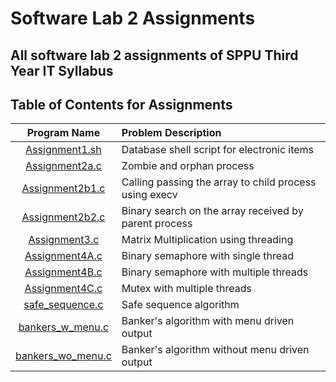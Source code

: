 # Software Lab 2 Assignments

## All software lab 2 assignments of SPPU Third Year IT Syllabus

## Table of Contents for Assignments


| Program Name                     | Problem Description                  |
| :-----------------------------:  | :--------------------------------    |
|[Assignment1.sh](Assignment1.sh)|Database shell script for electronic items|
|[Assignment2a.c](Assignment2a.c)|Zombie and orphan process|
|[Assignment2b1.c](Assignment2b1.c)|Calling passing the array to child process using execv|
|[Assignment2b2.c](Assignment2b2.c)|Binary search on the array received by parent process|
|[Assignment3.c](Assignment3.c)|Matrix Multiplication using threading|
|[Assignment4A.c](Assignment4A.c)|Binary semaphore with single thread|
|[Assignment4B.c](Assignment4B.c)|Binary semaphore with multiple threads|
|[Assignment4C.c](Assignment4C.c)|Mutex with multiple threads|
|[safe_sequence.c](safe_sequence.c)|Safe sequence algorithm|
|[bankers_w_menu.c](bankers_w_menu.c)|Banker's algorithm with menu driven output|
|[bankers_wo_menu.c](bankers_wo_menu.c)|Banker's algorithm without menu driven output|


